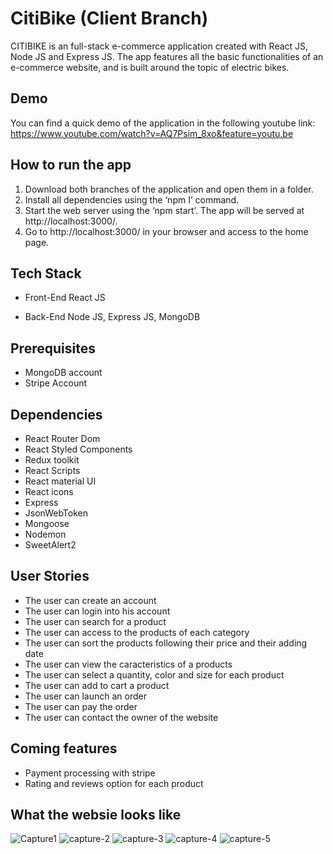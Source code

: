# CitiBike (Client Branch)

CITIBIKE is an full-stack e-commerce application created with React JS, Node JS and Express JS. The app features all the basic functionalities of an e-commerce website, and is built around the topic of electric bikes.

## Demo

You can find a quick demo of the application in the following youtube link:
https://www.youtube.com/watch?v=AQ7Psim_8xo&feature=youtu.be


## How to run the app

1. Download both branches of the application and open them in a folder.
2. Install all dependencies using the ‘npm I’ command.
3. Start the web server using the ‘npm start’. The app will be served at http://localhost:3000/.
4. Go to http://localhost:3000/ in your browser and access to the home page.

## Tech Stack

- Front-End
    React JS

- Back-End
    Node JS,
    Express JS,
    MongoDB

## Prerequisites

- MongoDB account
- Stripe Account

## Dependencies

- React Router Dom
- React Styled Components
- Redux toolkit
- React Scripts
- React material UI
- React icons
- Express
- JsonWebToken
- Mongoose
- Nodemon
- SweetAlert2

## User Stories

- The user can create an account
- The user can login into his account
- The user can search for a product
- The user can access to the products of each category
- The user can sort the products following their price and their adding date
- The user can view the caracteristics of a products
- The user can select a quantity, color and size for each product
- The user can add to cart a product
- The user can launch an order
- The user can pay the order
- The user can contact the owner of the website

## Coming features

- Payment processing with stripe
- Rating and reviews option for each product

## What the websie looks like 

<img src="https://i.ibb.co/MSy1LtG/Capture1.png" alt="Capture1">
<img src="https://i.ibb.co/QvQsnXV/capture-2.png" alt="capture-2">
<img src="https://i.ibb.co/Mg3Xtth/capture-3.png" alt="capture-3">
<img src="https://i.ibb.co/3h97yx9/capture-4.png" alt="capture-4"> 
<img src="https://i.ibb.co/bXQthL0/capture-5.png" alt="capture-5">